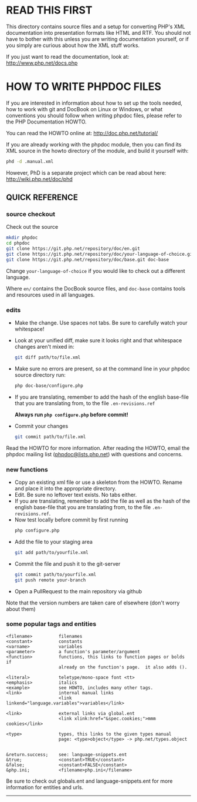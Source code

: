 
# READ THIS FIRST
    
This directory contains source files and a setup for converting
PHP's XML documentation into presentation formats like HTML and
RTF. You should not have to bother with this unless you are
writing documentation yourself, or if you simply are curious
about how the XML stuff works.

If you just want to read the documentation, look at:
http://www.php.net/docs.php

# HOW TO WRITE PHPDOC FILES

If you are interested in information about how to
set up the tools needed, how to work with git and
DocBook on Linux or Windows, or what conventions you
should follow when writing phpdoc files, please refer
to the PHP Documentation HOWTO.
     
You can read the HOWTO online at: http://doc.php.net/tutorial/
    
If you are already working with the phpdoc module,
then you can find its XML source in the howto directory
of the module, and build it yourself with:

```bash
phd -d .manual.xml
```

However, PhD is a separate project which can be read about here:
http://wiki.php.net/doc/phd

## QUICK REFERENCE

### source checkout
  
Check out the source

```bash
mkdir phpdoc
cd phpdoc
git clone https://git.php.net/repository/doc/en.git
git clone https://git.php.net/repository/doc/your-language-of-choice.git
git clone https://git.php.net/repository/doc/base.git doc-base
```

Change `your-language-of-choice` if you would like to check out a different language.
         
Where `en/` contains the DocBook source files, and `doc-base` contains tools
and resources used in all languages.
  
### edits
    
* Make the change.  Use spaces not tabs.  Be sure to carefully watch your whitespace!
* Look at your unified diff, make sure it looks right and that whitespace changes aren't mixed in:
  ```bash
  git diff path/to/file.xml
  ```
  	 
* Make sure no errors are present, so at the command line in your phpdoc source directory run:
  ```bash
  php doc-base/configure.php
  ```  
* If you are translating, remember to add the hash of the english base-file that you are translating 
  from, to the file `.en-revisions.ref`
  
  **Always run `php configure.php` before commit!**
* Commit your changes
  ```bash
  git commit path/to/file.xml
  ```
	 
Read the HOWTO for more information.  After reading the HOWTO,
email the phpdoc mailing list (phpdoc@lists.php.net) with questions 
and concerns.

### new functions
  
* Copy an existing xml file or use a skeleton from the HOWTO. 
  Rename and place it into the appropriate directory.
* Edit.  Be sure no leftover text exists.  No tabs either.
* If you are translating, remember to add the file as well as the hash of the english 
  base-file that you are translating from, to the file `.en-revisions.ref`.
* Now test locally before commit by first running
  ```bash
  php configure.php
  ```
* Add the file to your staging area
  ```bash
  git add path/to/yourfile.xml
  ```
* Commit the file and push it to the git-server
  ```bash
  git commit path/to/yourfile.xml
  git push remote your-branch
  ```
* Open a PullRequest to the main repository via github
  
Note that the version numbers are taken care of elsewhere (don't worry 
about them)

### some popular tags and entities
   
    <filename>          filenames
    <constant>          constants
    <varname>           variables
    <parameter>         a function's parameter/argument
    <function>          functions, this links to function pages or bolds if 
                        already on the function's page.  it also adds ().
    
    <literal>           teletype/mono-space font <tt>
    <emphasis>          italics
    <example>           see HOWTO, includes many other tags.
    <link>              internal manual links
                        <link linkend="language.variables">variables</link>
    
    <link>              external links via global.ent
                        <link xlink:href="&spec.cookies;">mmm cookies</link>                        
    
    <type>              types, this links to the given types manual
                        page: <type>object</type> -> php.net/types.object
    

    &return.success;    see: language-snippets.ent
    &true;              <constant>TRUE</constant>
    &false;             <constant>FALSE</constant>
    &php.ini;           <filename>php.ini</filename>

 Be sure to check out globals.ent and language-snippets.ent for
 more information for entities and urls.

---------------------------------------------------------------------------

